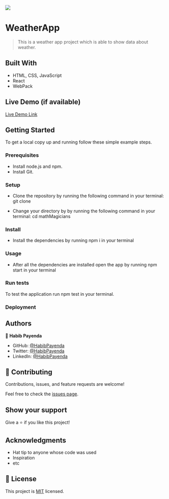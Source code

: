 ![](https://img.shields.io/badge/Microverse-blueviolet)

# WeatherApp

> This is a weather app project which is able to show data about weather.


## Built With

- HTML, CSS, JavaScript
- React
- WebPack 

## Live Demo (if available)

[Live Demo Link]()


## Getting Started

To get a local copy up and running follow these simple example steps.

### Prerequisites

- Install node.js and npm.
- Install Git.

### Setup

- Clone the repository by running the following command in your terminal:
    git clone 
    
- Change your directory by by running the following command in your terminal:
    cd mathMagicians

### Install
- Install the dependencies by running npm i in your terminal

### Usage

- After all the dependencies are installed open the app by running npm start in your terminal

### Run tests

To test the application run npm test in your terminal.

### Deployment



## Authors

👤 **Habib Payenda**

- GitHub: [@HabibPayenda](https://github.com/githubhandle)
- Twitter: [@HabibPayenda](https://twitter.com/twitterhandle)
- LinkedIn: [@HabibPayenda](https://linkedin.com/in/linkedinhandle)

## 🤝 Contributing

Contributions, issues, and feature requests are welcome!

Feel free to check the [issues page](../../issues/).

## Show your support

Give a ⭐️ if you like this project!

## Acknowledgments

- Hat tip to anyone whose code was used
- Inspiration
- etc

## 📝 License

This project is [MIT](./MIT.md) licensed.
